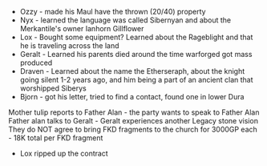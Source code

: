 * Ozzy - made his Maul have the thrown (20/40) property
* Nyx - learned the language was called Sibernyan and about the Merkantile's owner Ianhorn Gillflower
* Lox - Bought some equipment? Learned about the Rageblight and that he is traveling across the land
* Geralt - Learned his parents died around the time warforged got mass produced
* Draven - Learned about the name the Etherseraph, about the knight going silent 1-2 years ago, and him being a part of an ancient clan that worshipped Siberys
* Bjorn - got his letter, tried to find a contact, found one in lower Dura

Mother tulip reports to Father Alan - the party wants to speak to Father Alan
Father alan talks to Geralt - Geralt experiences another Legacy stone vision
They do NOT agree to bring FKD fragments to the church for 3000GP each - 18K total per FKD fragment
* Lox ripped up the contract